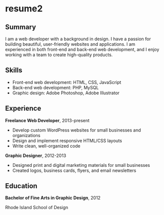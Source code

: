 # resume2

## Summary

I am a web developer with a background in design. I have a passion for building beautiful, user-friendly websites and applications. I am experienced in both front-end and back-end web development, and I enjoy working with a team to create high-quality products.

## Skills

- Front-end web development: HTML, CSS, JavaScript
- Back-end web development: PHP, MySQL
- Graphic design: Adobe Photoshop, Adobe Illustrator

## Experience

**Freelance Web Developer**, 2013-present

- Develop custom WordPress websites for small businesses and organizations
- Design and implement responsive HTML/CSS layouts
- Write clean, well-organized code

**Graphic Designer**, 2012-2013

- Designed print and digital marketing materials for small businesses
- Created logos, business cards, flyers, and email newsletters

## Education

**Bachelor of Fine Arts in Graphic Design**, 2012

 Rhode Island School of Design
